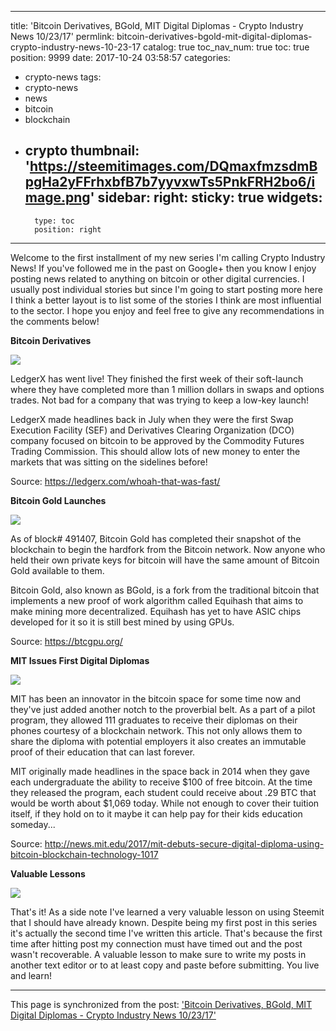 
---
title: 'Bitcoin Derivatives, BGold, MIT Digital Diplomas - Crypto Industry News 10/23/17'
permlink: bitcoin-derivatives-bgold-mit-digital-diplomas-crypto-industry-news-10-23-17
catalog: true
toc_nav_num: true
toc: true
position: 9999
date: 2017-10-24 03:58:57
categories:
- crypto-news
tags:
- crypto-news
- news
- bitcoin
- blockchain
- crypto
thumbnail: 'https://steemitimages.com/DQmaxfmzsdmBpgHa2yFFrhxbfB7b7yyvxwTs5PnkFRH2bo6/image.png'
sidebar:
    right:
        sticky: true
widgets:
    -
        type: toc
        position: right
---


Welcome to the first installment of my new series I'm calling Crypto Industry News! If you've followed me in the past on Google+ then you know I enjoy posting news related to anything on bitcoin or other digital currencies. I usually post individual stories but since I'm going to start posting more here I think a better layout is to list some of the stories I think are most influential to the sector. I hope you enjoy and feel free to give any recommendations in the comments below!

**Bitcoin Derivatives**

![](https://steemitimages.com/DQmaxfmzsdmBpgHa2yFFrhxbfB7b7yyvxwTs5PnkFRH2bo6/image.png)

LedgerX has went live! They finished the first week of their soft-launch where they have completed more than 1 million dollars in swaps and options trades. Not bad for a company that was trying to keep a low-key launch!

LedgerX made headlines back in July when they were the first Swap Execution Facility (SEF) and Derivatives Clearing Organization (DCO) company focused on bitcoin to be approved by the Commodity Futures Trading Commission. This should allow lots of new money to enter the markets that was sitting on the sidelines before!

Source: https://ledgerx.com/whoah-that-was-fast/

**Bitcoin Gold Launches**

![](https://steemitimages.com/DQmZzfQW7iHwYpzjrazywFgCiN8ug5bV1wRBeZpHetnvsRi/image.png)

As of block# 491407, Bitcoin Gold has completed their snapshot of the blockchain to begin the hardfork from the Bitcoin network. Now anyone who held their own private keys for bitcoin will have the same amount of Bitcoin Gold available to them.

Bitcoin Gold, also known as BGold, is a fork from the traditional bitcoin that implements a new proof of work algorithm called Equihash that aims to make mining more decentralized. Equihash has yet to have ASIC chips developed for it so it is still best mined by using GPUs.

Source: https://btcgpu.org/

**MIT Issues First Digital Diplomas**

![](https://steemitimages.com/DQmWHKxq8CzQo7GHGVez5Romu6yhaqNY7KQLkZf3zpz4jTz/image.png)

MIT has been an innovator in the bitcoin space for some time now and they've just added another notch to the proverbial belt. As a part of a pilot program, they allowed 111 graduates to receive their diplomas on their phones courtesy of a blockchain network. This not only allows them to share the diploma with potential employers it also creates an immutable proof of their education that can last forever.

MIT originally made headlines in the space back in 2014 when they gave each undergraduate the ability to receive $100 of free bitcoin. At the time they released the program, each student could receive about .29 BTC that would be worth about $1,069 today. While not enough to cover their tuition itself, if they hold on to it maybe it can help pay for their kids education someday...

Source: http://news.mit.edu/2017/mit-debuts-secure-digital-diploma-using-bitcoin-blockchain-technology-1017

**Valuable Lessons**

![](https://steemitimages.com/DQmSzkkgooJ8os91je3Rv95DAsMDSG59gcXMnXEEtCQsEwf/image.png)

That's it! As a side note I've learned a very valuable lesson on using Steemit that I should have already known. Despite being my first post in this series it's actually the second time I've written this article. That's because the first time after hitting post my connection must have timed out and the post wasn't recoverable. A valuable lesson to make sure to write my posts in another text editor or to at least copy and paste before submitting. You live and learn!

- - -

This page is synchronized from the post: ['Bitcoin Derivatives, BGold, MIT Digital Diplomas - Crypto Industry News 10/23/17'](https://steemit.com/@patrickulrich/bitcoin-derivatives-bgold-mit-digital-diplomas-crypto-industry-news-10-23-17)
